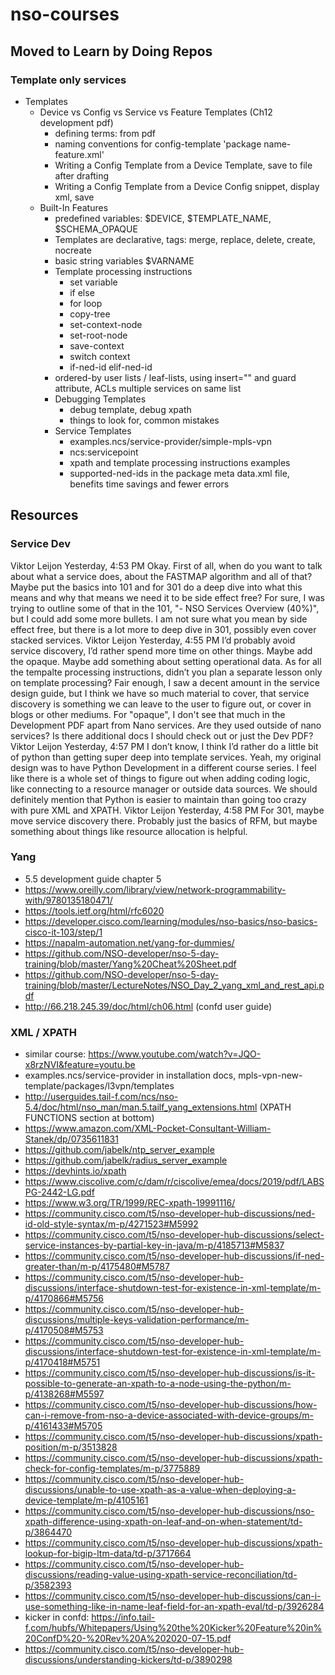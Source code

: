 # nso-courses

## Moved to Learn by Doing Repos

### Template only services

- Templates
  - Device vs Config vs Service vs Feature Templates (Ch12 development pdf)
    - defining terms: from pdf
    - naming conventions for config-template 'package name-feature.xml'
    - Writing a Config Template from a Device Template, save to file after drafting
    - Writing a Config Template from a Device Config snippet, display xml, save
  - Built-In Features
    - predefined variables: $DEVICE, $TEMPLATE_NAME, $SCHEMA_OPAQUE 
    - Templates are declarative, tags: merge, replace, delete, create, nocreate
    - basic string variables $VARNAME
    - Template processing instructions
      - set variable
      - if else
      - for loop
      - copy-tree
      - set-context-node
      - set-root-node
      - save-context
      - switch context
      - if-ned-id elif-ned-id 
    - ordered-by user lists / leaf-lists, using insert="" and guard attribute, ACLs multiple services on same list
    - Debugging Templates
      - debug template, debug xpath
      - things to look for, common mistakes
    - Service Templates
      - examples.ncs/service-provider/simple-mpls-vpn
      - ncs:servicepoint
      - xpath and template processing instructions examples
      - supported-ned-ids in the package meta data.xml file, benefits time savings and fewer errors

## Resources  

### Service Dev

Viktor Leijon Yesterday, 4:53 PM
Okay. First of all, when do you want to talk about what a service does, about the FASTMAP algorithm and all of that? Maybe put the basics into 101 and for 301 do a deep dive into what this means and why that means we need it to be side effect free?
    For sure, I was trying to outline some of that in the 101, "- NSO Services Overview (40%)", but I could add some more bullets. I am not sure what you mean by side effect free, but there is a lot more to deep dive in 301, possibly even cover stacked services. 
Viktor Leijon Yesterday, 4:55 PM
I’d probably avoid service discovery, I’d rather spend more time on other things. Maybe add the opaque. Maybe add something about setting operational data. As for all the tempalte processing instructions, didn’t you plan a separate lesson only on template processing?
    Fair enough, I saw a decent amount in the service design guide, but I think we have so much material to cover, that service discovery is something we can leave to the user to figure out, or cover in blogs or other mediums. For "opaque", I don't see that much in the Development PDF apart from Nano services. Are they used outside of nano services? Is there additional docs I should check out or just the Dev PDF?
Viktor Leijon Yesterday, 4:57 PM
I don’t know, I think I’d rather do a little bit of python than getting super deep into template services.
    Yeah, my original design was to have Python Development in a different course series. I feel like there is a whole set of things to figure out when adding coding logic, like connecting to a resource manager or outside data sources. We should definitely mention that Python is easier to maintain than going too crazy with pure XML and XPATH. 
Viktor Leijon Yesterday, 4:58 PM
For 301, maybe move service discovery there. Probably just the basics of RFM, but maybe something about things like resource allocation is helpful.

### Yang
- 5.5 development guide chapter 5
- https://www.oreilly.com/library/view/network-programmability-with/9780135180471/
- https://tools.ietf.org/html/rfc6020
- https://developer.cisco.com/learning/modules/nso-basics/nso-basics-cisco-it-103/step/1
- https://napalm-automation.net/yang-for-dummies/
- https://github.com/NSO-developer/nso-5-day-training/blob/master/Yang%20Cheat%20Sheet.pdf
- https://github.com/NSO-developer/nso-5-day-training/blob/master/LectureNotes/NSO_Day_2_yang_xml_and_rest_api.pdf
- http://66.218.245.39/doc/html/ch06.html (confd user guide)

### XML / XPATH

- similar course: https://www.youtube.com/watch?v=JQO-x8rzNVI&feature=youtu.be 
- examples.ncs/service-provider in installation docs, mpls-vpn-new-template/packages/l3vpn/templates
- http://userguides.tail-f.com/ncs/nso-5.4/doc/html/nso_man/man.5.tailf_yang_extensions.html (XPATH FUNCTIONS section at bottom)
- https://www.amazon.com/XML-Pocket-Consultant-William-Stanek/dp/0735611831
- https://github.com/jabelk/ntp_server_example
- https://github.com/jabelk/radius_server_example
- https://devhints.io/xpath
- https://www.ciscolive.com/c/dam/r/ciscolive/emea/docs/2019/pdf/LABSPG-2442-LG.pdf 
- https://www.w3.org/TR/1999/REC-xpath-19991116/
- https://community.cisco.com/t5/nso-developer-hub-discussions/ned-id-old-style-syntax/m-p/4271523#M5992
- https://community.cisco.com/t5/nso-developer-hub-discussions/select-service-instances-by-partial-key-in-java/m-p/4185713#M5837
- https://community.cisco.com/t5/nso-developer-hub-discussions/if-ned-greater-than/m-p/4175480#M5787
- https://community.cisco.com/t5/nso-developer-hub-discussions/interface-shutdown-test-for-existence-in-xml-template/m-p/4170866#M5756
- https://community.cisco.com/t5/nso-developer-hub-discussions/multiple-keys-validation-performance/m-p/4170508#M5753
- https://community.cisco.com/t5/nso-developer-hub-discussions/interface-shutdown-test-for-existence-in-xml-template/m-p/4170418#M5751
- https://community.cisco.com/t5/nso-developer-hub-discussions/is-it-possible-to-generate-an-xpath-to-a-node-using-the-python/m-p/4138268#M5597
- https://community.cisco.com/t5/nso-developer-hub-discussions/how-can-i-remove-from-nso-a-device-associated-with-device-groups/m-p/4161433#M5705
- https://community.cisco.com/t5/nso-developer-hub-discussions/xpath-position/m-p/3513828
- https://community.cisco.com/t5/nso-developer-hub-discussions/xpath-check-for-config-templates/m-p/3775889
- https://community.cisco.com/t5/nso-developer-hub-discussions/unable-to-use-xpath-as-a-value-when-deploying-a-device-template/m-p/4105161
- https://community.cisco.com/t5/nso-developer-hub-discussions/nso-xpath-difference-using-xpath-on-leaf-and-on-when-statement/td-p/3864470
- https://community.cisco.com/t5/nso-developer-hub-discussions/xpath-lookup-for-bigip-ltm-data/td-p/3717664
- https://community.cisco.com/t5/nso-developer-hub-discussions/reading-value-using-xpath-service-reconciliation/td-p/3582393
- https://community.cisco.com/t5/nso-developer-hub-discussions/can-i-use-something-like-in-name-leaf-field-for-an-xpath-eval/td-p/3926284
- kicker in confd: https://info.tail-f.com/hubfs/Whitepapers/Using%20the%20Kicker%20Feature%20in%20ConfD%20-%20Rev%20A%202020-07-15.pdf
- https://community.cisco.com/t5/nso-developer-hub-discussions/understanding-kickers/td-p/3890298